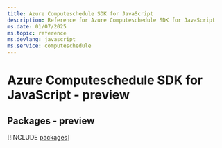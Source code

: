 ```yaml
---
title: Azure Computeschedule SDK for JavaScript
description: Reference for Azure Computeschedule SDK for JavaScript
ms.date: 01/07/2025
ms.topic: reference
ms.devlang: javascript
ms.service: computeschedule
---
```

# Azure Computeschedule SDK for JavaScript - preview
## Packages - preview
[!INCLUDE [packages](computeschedule-index.md)]